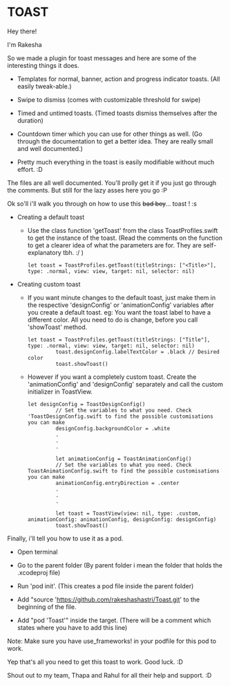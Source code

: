# TOAST

Hey there!

I'm Rakesha

So we made a plugin for toast messages and here are some of the interesting things it does.

 -	Templates for normal, banner, action and progress indicator toasts. (All easily tweak-able.)
 
 -	Swipe to dismiss (comes with customizable threshold for swipe)
 
 -	Timed and untimed toasts. (Timed toasts dismiss themselves after the duration)
 
 -	Countdown timer which you can use for other things as well. (Go through the documentation to get a better idea. They are really small and well documented.)
 
 - 	Pretty much everything in the toast is easily modifiable without much effort. :D


The files are all well documented. You'll prolly get it if you just go through the comments. But still for the lazy asses here you go :P

Ok so'll i'll walk you through on how to use this ~~bad boy~~... toast ! :s

- Creating a default toast

    -	Use the class function 'getToast' from the class ToastProfiles.swift to get the instance of the toast. (Read the comments on the function to get a clearer idea of what the parameters are for. They are self-explanatory tbh. :/ )
			
			let toast = ToastProfiles.getToast(titleStrings: ["<Title>"], type: .normal, view: view, target: nil, selector: nil)


- Creating custom toast

    -	If you want minute changes to the default toast, just make them in the respective 'designConfig' or 'animationConfig' variables after you create a default toast. eg: You want the toast label to have a different color. All you need to do is change, before you call 'showToast'  method.
			
			let toast = ToastProfiles.getToast(titleStrings: ["Title"], type: .normal, view: view, target: nil, selector: nil)
        			 toast.designConfig.labelTextColor = .black // Desired color
        			 toast.showToast()

    -	However if you want a completely custom toast. Create the 'animationConfig' and 'designConfig' separately and call the custom initializer in ToastView.
			
			let designConfig = ToastDesignConfig()
        			 // Set the variables to what you need. Check 'ToastDesignConfig.swift to find the possible customisations you can make
        			 designConfig.backgroundColor = .white
        			 .
        			 .
        			 .
        
        			 let animationConfig = ToastAnimationConfig()
        			 // Set the variables to what you need. Check ToastAnimationConfig.swift to find the possible customisations you can make
        			 animationConfig.entryDirection = .center
        			 .
        			 .
        			 .
        
        			 let toast = ToastView(view: nil, type: .custom, animationConfig: animationConfig, designConfig: designConfig)
        			 toast.showToast()


Finally, i'll tell you how to use it as a pod.

- Open terminal

- Go to the parent folder (By parent folder i mean the folder that holds the .xcodeproj file)

- Run 'pod init'. (This creates a pod file inside the parent folder)

- Add "source 'https://github.com/rakeshashastri/Toast.git' to the beginning of the file.

- Add "pod 'Toast'" inside the target. (There will be a comment which states where you have to add this line)

Note: Make sure you have use_frameworks! in your podfile for this pod to work.


Yep that's all you need to get this toast to work. Good luck. :D

Shout out to my team, Thapa and Rahul for all their help and support. :D
